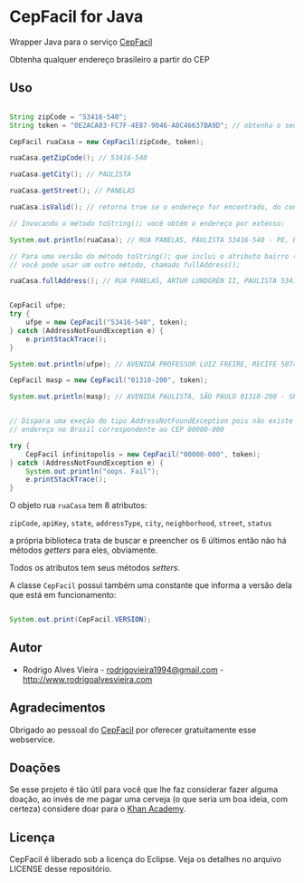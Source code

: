 # CepFacil for Java

Wrapper Java para o serviço [CepFacil]

Obtenha qualquer endereço brasileiro a partir do CEP

## Uso

```java

String zipCode = "53416-540";
String token = "0E2ACA03-FC7F-4E87-9046-A8C46637BA9D"; // obtenha o seu em www.cepfacil.com.br

CepFacil ruaCasa = new CepFacil(zipCode, token);

ruaCasa.getZipCode(); // 53416-540

ruaCasa.getCity(); // PAULISTA

ruaCasa.getStreet(); // PANELAS

ruaCasa.isValid(); // retorna true se o endereço for encontrado, do contrário retorna false.

// Invocando o método toString(); você obtém o endereço por extenso:

System.out.println(ruaCasa); // RUA PANELAS, PAULISTA 53416-540 - PE, Brasil

// Para uma versão do método toString(); que inclui o atributo bairro (neighborhood)
// você pode usar um outro método, chamado fullAddress();

ruaCasa.fullAddress(); // RUA PANELAS, ARTUR LUNDGREN II, PAULISTA 53416-540 - PE, Brasil


CepFacil ufpe;
try {
    ufpe = new CepFacil("53416-540", token);
} catch (AddressNotFoundException e) {
    e.printStackTrace();
}

System.out.println(ufpe); // AVENIDA PROFESSOR LUIZ FREIRE, RECIFE 50740-540 - PE, Brasil

CepFacil masp = new CepFacil("01310-200", token);

System.out.println(masp); // AVENIDA PAULISTA, SÃO PAULO 01310-200 - SP, Brasil


// Dispara uma exeção do tipo AddressNotFoundException pois não existe
// endereço no Brasil correspondente ao CEP 00000-000

try {
    CepFacil infinitopolis = new CepFacil("00000-000", token);
} catch (AddressNotFoundException e) {
    System.out.println("oops. Fail");
    e.printStackTrace();
}

```

O objeto rua `ruaCasa` tem 8 atributos:

`zipCode`, `apiKey`, `state`, `addressType`, `city`, `neighborhood`, `street`, `status`

a própria biblioteca trata de buscar e preencher os 6 últimos então não há métodos _getters_ para eles, obviamente.

Todos os atributos tem seus métodos _setters_.

A classe `CepFacil` possui também uma constante que informa a versão dela que está em funcionamento:

```java

System.out.print(CepFacil.VERSION);

```

## Autor

* Rodrigo Alves Vieira - rodrigovieira1994@gmail.com - http://www.rodrigoalvesvieira.com

## Agradecimentos

Obrigado ao pessoal do [CepFacil] por oferecer gratuitamente esse webservice.

## Doações

Se esse projeto é tão útil para você que lhe faz considerar fazer alguma doação, ao invés de me pagar uma cerveja (o que seria um boa ideia, com certeza) considere doar para o [Khan Academy](https://www.khanacademy.org/).

## Licença

CepFacil é liberado sob a licença do Eclipse.
Veja os detalhes no arquivo LICENSE desse repositório.

[CepFacil]: http://www.cepfacil.com.br
